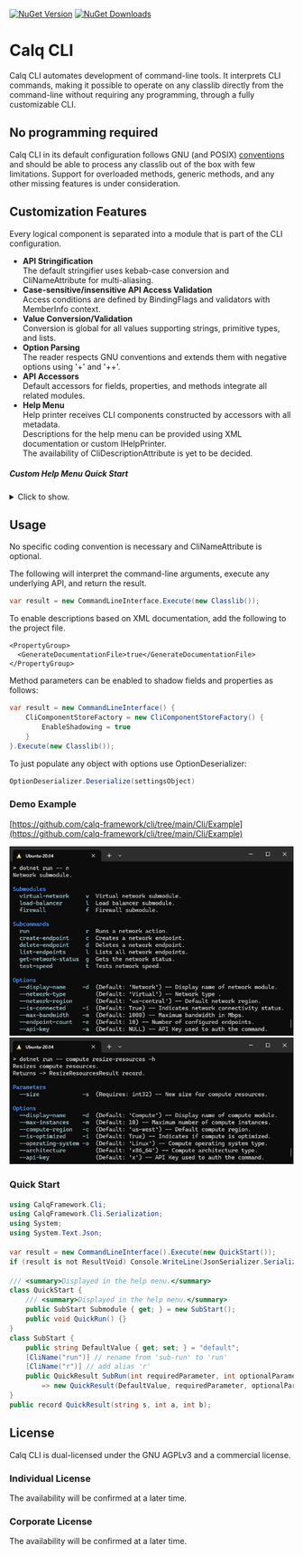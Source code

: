 [![NuGet Version](https://img.shields.io/nuget/v/CalqFramework.Cli?color=508cf0)](https://www.nuget.org/packages/CalqFramework.Cli)
[![NuGet Downloads](https://img.shields.io/nuget/dt/CalqFramework.Cli?color=508cf0)](https://www.nuget.org/packages/CalqFramework.Cli)
# Calq CLI
Calq CLI automates development of command-line tools. It interprets CLI commands, making it possible to operate on any classlib directly from the command-line without requiring any programming, through a fully customizable CLI.

## No programming required
Calq CLI in its default configuration follows GNU (and POSIX) [conventions](https://www.gnu.org/software/libc/manual/html_node/Argument-Syntax.html) and should be able to process any classlib out of the box with few limitations.
Support for overloaded methods, generic methods, and any other missing features is under consideration.

## Customization Features
Every logical component is separated into a module that is part of the CLI configuration.
- **API Stringification**  
The default stringifier uses kebab-case conversion and CliNameAttribute for multi-aliasing.
- **Case-sensitive/insensitive API Access Validation**  
Access conditions are defined by BindingFlags and validators with MemberInfo context.
- **Value Conversion/Validation**  
Conversion is global for all values supporting strings, primitive types, and lists.
- **Option Parsing**  
The reader respects GNU conventions and extends them with negative options using '+' and '++'.
- **API Accessors**  
Default accessors for fields, properties, and methods integrate all related modules.
- **Help Menu**  
Help printer receives CLI components constructed by accessors with all metadata.  
Descriptions for the help menu can be provided using XML documentation or custom IHelpPrinter.  
The availability of CliDescriptionAttribute is yet to be decided.
##### Custom Help Menu Quick Start
<details>
  <summary>Click to show.</summary>
  
```csharp
// CLI components also include additional data, such as values or MemberInfo, which are not shown in this example.
public class HelpPrinter : IHelpPrinter {
    public void PrintHelp(Type rootSubmoduleType, Submodule submodule, IEnumerable<Submodule> submodules, IEnumerable<Subcommand> subcommands, IEnumerable<Option> options) {
        PrintHelp(submodules, subcommands, options);
    }

    public void PrintHelp(Type rootSubmoduleType, IEnumerable<Submodule> submodules, IEnumerable<Subcommand> subcommands, IEnumerable<Option> options) {
        PrintHelp(submodules, subcommands, options);
    }

    private void PrintHelp(IEnumerable<Submodule> submodules, IEnumerable<Subcommand> subcommands, IEnumerable<Option> options) {
        var sections = new SectionInfo[] {
            new("Submodules", submodules.Select(x => new ItemInfo(x.Keys))),
            new("Subcommands", subcommands.Select(x => new ItemInfo(x.Keys))),
            new("Options", options.Select(x => new ItemInfo(x.Keys.Select(GetOptionName))))
        };
        PrintSections(sections);
    }

    public void PrintSubcommandHelp(Type rootSubmoduleType, Subcommand subcommand, IEnumerable<Option> options) {
        var sections = new SectionInfo[] {
            new("Parameters", subcommand.Parameters.Select(x => new ItemInfo(x.Keys.Select(GetOptionName)))),
            new("Options", options.Select(x => new ItemInfo(x.Keys.Select(GetOptionName))))
        };
        PrintSections(sections);
    }

    private void PrintSections(IEnumerable<SectionInfo> sections) {
        foreach (var section in sections) {
            Console.WriteLine(section.Title);
            foreach (var item in section.ItemInfos) {
                Console.WriteLine(string.Join(" ", item.Keys));
            }
        }
    }

    private static string GetOptionName(string key) => key.Length > 1 ? $"--{key}" : $"-{key}";

    private record ItemInfo(IEnumerable<string> Keys);
    private record SectionInfo(string Title, IEnumerable<ItemInfo> ItemInfos);
}
```
</details>

## Usage
No specific coding convention is necessary and CliNameAttribute is optional.
  
The following will interpret the command-line arguments, execute any underlying API, and return the result.
```csharp
var result = new CommandLineInterface.Execute(new Classlib());
```
To enable descriptions based on XML documentation, add the following to the project file.
```
<PropertyGroup>
  <GenerateDocumentationFile>true</GenerateDocumentationFile>
</PropertyGroup>
```
Method parameters can be enabled to shadow fields and properties as follows:
```csharp
var result = new CommandLineInterface() {
    CliComponentStoreFactory = new CliComponentStoreFactory() {
        EnableShadowing = true
    }
}.Execute(new Classlib());
```
To just populate any object with options use OptionDeserializer:
```csharp
OptionDeserializer.Deserialize(settingsObject)
```
### Demo Example
[https://github.com/calq-framework/cli/tree/main/Cli/Example](https://github.com/calq-framework/cli/tree/main/Cli/Example)

![SubmoduleHelpExample](https://github.com/calq-framework/cli/blob/main/Cli/Example/SubmoduleHelpExample.png?raw=true)  
![SubcommandHelpExample](https://github.com/calq-framework/cli/blob/main/Cli/Example/SubcommandHelpExample.png?raw=true)

### Quick Start
```csharp
using CalqFramework.Cli;
using CalqFramework.Cli.Serialization;
using System;
using System.Text.Json;

var result = new CommandLineInterface().Execute(new QuickStart());
if (result is not ResultVoid) Console.WriteLine(JsonSerializer.Serialize(result));

/// <summary>Displayed in the help menu.</summary>
class QuickStart {
    /// <summary>Displayed in the help menu.</summary>
    public SubStart Submodule { get; } = new SubStart();
    public void QuickRun() {}
}
class SubStart {
    public string DefaultValue { get; set; } = "default";
    [CliName("run")] // rename from 'sub-run' to 'run'
    [CliName("r")] // add alias 'r'
    public QuickResult SubRun(int requiredParameter, int optionalParameter = 1)
        => new QuickResult(DefaultValue, requiredParameter, optionalParameter);
}
public record QuickResult(string s, int a, int b);
```

## License
Calq CLI is dual-licensed under the GNU AGPLv3 and a commercial license.
### Individual License
The availability will be confirmed at a later time.
### Corporate License
The availability will be confirmed at a later time.
